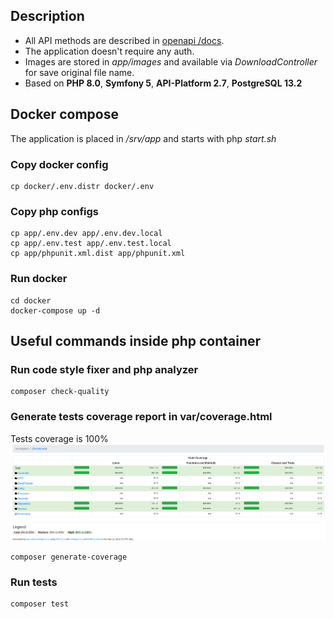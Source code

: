 ## Description
* All API methods are described in [openapi /docs](http://localhost/docs).
* The application doesn't require any auth.
* Images are stored in *app/images* and available via *DownloadController* for save original file name.
* Based on **PHP 8.0**, **Symfony 5**, **API-Platform 2.7**, **PostgreSQL 13.2**
## Docker compose
The application is placed in */srv/app* and starts with php *start.sh*
### Copy docker config
```shell
cp docker/.env.distr docker/.env
```
### Copy php configs
```shell
cp app/.env.dev app/.env.dev.local
cp app/.env.test app/.env.test.local
cp app/phpunit.xml.dist app/phpunit.xml
```
### Run docker
```shell
cd docker
docker-compose up -d
```
## Useful commands inside php container
### Run code style fixer and php analyzer
```shell
composer check-quality
```
### Generate tests coverage report in var/coverage.html
Tests coverage is 100%
![Coverage](coverage.png)
```shell
composer generate-coverage
```
### Run tests
```shell
composer test
```
